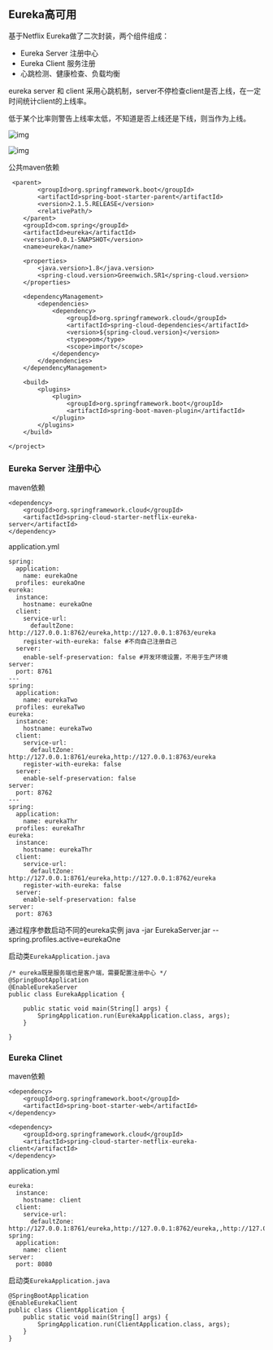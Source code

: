 ## Eureka高可用

基于Netflix Eureka做了二次封装，两个组件组成：

* Eureka Server 注册中心
* Eureka Client 服务注册
* 心跳检测、健康检查、负载均衡

eureka server 和 client 采用心跳机制，server不停检查client是否上线，在一定时间统计client的上线率。

低于某个比率则警告上线率太低，不知道是否上线还是下线，则当作为上线。

![img](.hign.png)

![img](hign.png)

公共maven依赖

     <parent>
            <groupId>org.springframework.boot</groupId>
            <artifactId>spring-boot-starter-parent</artifactId>
            <version>2.1.5.RELEASE</version>
            <relativePath/>
        </parent>
        <groupId>com.spring</groupId>
        <artifactId>eureka</artifactId>
        <version>0.0.1-SNAPSHOT</version>
        <name>eureka</name>
    
        <properties>
            <java.version>1.8</java.version>
            <spring-cloud.version>Greenwich.SR1</spring-cloud.version>
        </properties>
    
        <dependencyManagement>
            <dependencies>
                <dependency>
                    <groupId>org.springframework.cloud</groupId>
                    <artifactId>spring-cloud-dependencies</artifactId>
                    <version>${spring-cloud.version}</version>
                    <type>pom</type>
                    <scope>import</scope>
                </dependency>
            </dependencies>
        </dependencyManagement>
    
        <build>
            <plugins>
                <plugin>
                    <groupId>org.springframework.boot</groupId>
                    <artifactId>spring-boot-maven-plugin</artifactId>
                </plugin>
            </plugins>
        </build>
    
    </project>

### Eureka Server 注册中心

maven依赖

    <dependency>
        <groupId>org.springframework.cloud</groupId>
        <artifactId>spring-cloud-starter-netflix-eureka-server</artifactId>
    </dependency>

application.yml

    spring:
      application:
        name: eurekaOne
      profiles: eurekaOne
    eureka:
      instance:
        hostname: eurekaOne
      client:
        service-url:
          defaultZone: http://127.0.0.1:8762/eureka,http://127.0.0.1:8763/eureka
        register-with-eureka: false #不向自己注册自己
      server:
        enable-self-preservation: false #开发环境设置，不用于生产环境
    server:
      port: 8761
    ---
    spring:
      application:
        name: eurekaTwo
      profiles: eurekaTwo
    eureka:
      instance:
        hostname: eurekaTwo
      client:
        service-url:
          defaultZone: http://127.0.0.1:8761/eureka,http://127.0.0.1:8763/eureka
        register-with-eureka: false
      server:
        enable-self-preservation: false
    server:
      port: 8762
    ---
    spring:
      application:
        name: eurekaThr
      profiles: eurekaThr
    eureka:
      instance:
        hostname: eurekaThr
      client:
        service-url:
          defaultZone: http://127.0.0.1:8761/eureka,http://127.0.0.1:8762/eureka
        register-with-eureka: false
      server:
        enable-self-preservation: false
    server:
      port: 8763
    
通过程序参数启动不同的eureka实例  java -jar EurekaServer.jar --spring.profiles.active=eurekaOne

启动类`EurekaApplication.java`

    /* eureka既是服务端也是客户端，需要配置注册中心 */
    @SpringBootApplication
    @EnableEurekaServer
    public class EurekaApplication {
    
        public static void main(String[] args) {
            SpringApplication.run(EurekaApplication.class, args);
        }
    
    }

### Eureka Clinet 

maven依赖

    <dependency>
        <groupId>org.springframework.boot</groupId>
        <artifactId>spring-boot-starter-web</artifactId>
    </dependency>
    
    <dependency>
        <groupId>org.springframework.cloud</groupId>
        <artifactId>spring-cloud-starter-netflix-eureka-client</artifactId>
    </dependency>

application.yml

    eureka:
      instance:
        hostname: client
      client:
        service-url:
          defaultZone: http://127.0.0.1:8761/eureka,http://127.0.0.1:8762/eureka,,http://127.0.0.1:8763/eureka
    spring:
      application:
        name: client
    server:
      port: 8080
      
启动类`EurekaApplication.java`

    @SpringBootApplication
    @EnableEurekaClient
    public class ClientApplication {
        public static void main(String[] args) {
            SpringApplication.run(ClientApplication.class, args);
        }
    }
